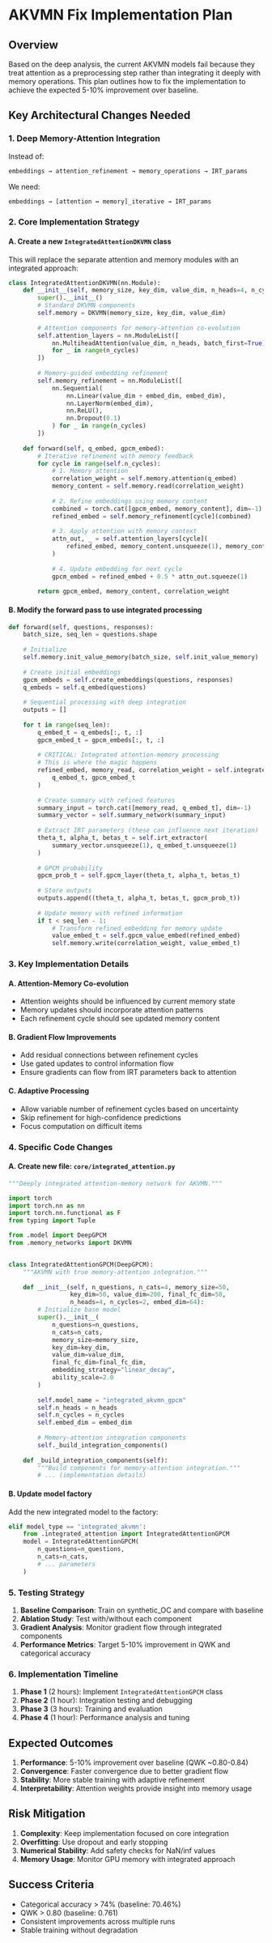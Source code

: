 # AKVMN Fix Implementation Plan

## Overview
Based on the deep analysis, the current AKVMN models fail because they treat attention as a preprocessing step rather than integrating it deeply with memory operations. This plan outlines how to fix the implementation to achieve the expected 5-10% improvement over baseline.

## Key Architectural Changes Needed

### 1. Deep Memory-Attention Integration
Instead of:
```python
embeddings → attention_refinement → memory_operations → IRT_params
```

We need:
```python
embeddings → [attention ↔ memory]_iterative → IRT_params
```

### 2. Core Implementation Strategy

#### A. Create a new `IntegratedAttentionDKVMN` class
This will replace the separate attention and memory modules with an integrated approach:

```python
class IntegratedAttentionDKVMN(nn.Module):
    def __init__(self, memory_size, key_dim, value_dim, n_heads=4, n_cycles=2):
        super().__init__()
        # Standard DKVMN components
        self.memory = DKVMN(memory_size, key_dim, value_dim)
        
        # Attention components for memory-attention co-evolution
        self.attention_layers = nn.ModuleList([
            nn.MultiheadAttention(value_dim, n_heads, batch_first=True)
            for _ in range(n_cycles)
        ])
        
        # Memory-guided embedding refinement
        self.memory_refinement = nn.ModuleList([
            nn.Sequential(
                nn.Linear(value_dim + embed_dim, embed_dim),
                nn.LayerNorm(embed_dim),
                nn.ReLU(),
                nn.Dropout(0.1)
            ) for _ in range(n_cycles)
        ])
        
    def forward(self, q_embed, gpcm_embed):
        # Iterative refinement with memory feedback
        for cycle in range(self.n_cycles):
            # 1. Memory attention
            correlation_weight = self.memory.attention(q_embed)
            memory_content = self.memory.read(correlation_weight)
            
            # 2. Refine embeddings using memory content
            combined = torch.cat([gpcm_embed, memory_content], dim=-1)
            refined_embed = self.memory_refinement[cycle](combined)
            
            # 3. Apply attention with memory context
            attn_out, _ = self.attention_layers[cycle](
                refined_embed, memory_content.unsqueeze(1), memory_content.unsqueeze(1)
            )
            
            # 4. Update embedding for next cycle
            gpcm_embed = refined_embed + 0.5 * attn_out.squeeze(1)
            
        return gpcm_embed, memory_content, correlation_weight
```

#### B. Modify the forward pass to use integrated processing

```python
def forward(self, questions, responses):
    batch_size, seq_len = questions.shape
    
    # Initialize
    self.memory.init_value_memory(batch_size, self.init_value_memory)
    
    # Create initial embeddings
    gpcm_embeds = self.create_embeddings(questions, responses)
    q_embeds = self.q_embed(questions)
    
    # Sequential processing with deep integration
    outputs = []
    
    for t in range(seq_len):
        q_embed_t = q_embeds[:, t, :]
        gpcm_embed_t = gpcm_embeds[:, t, :]
        
        # CRITICAL: Integrated attention-memory processing
        # This is where the magic happens
        refined_embed, memory_read, correlation_weight = self.integrated_memory_attention(
            q_embed_t, gpcm_embed_t
        )
        
        # Create summary with refined features
        summary_input = torch.cat([memory_read, q_embed_t], dim=-1)
        summary_vector = self.summary_network(summary_input)
        
        # Extract IRT parameters (these can influence next iteration)
        theta_t, alpha_t, betas_t = self.irt_extractor(
            summary_vector.unsqueeze(1), q_embed_t.unsqueeze(1)
        )
        
        # GPCM probability
        gpcm_prob_t = self.gpcm_layer(theta_t, alpha_t, betas_t)
        
        # Store outputs
        outputs.append((theta_t, alpha_t, betas_t, gpcm_prob_t))
        
        # Update memory with refined information
        if t < seq_len - 1:
            # Transform refined embedding for memory update
            value_embed_t = self.gpcm_value_embed(refined_embed)
            self.memory.write(correlation_weight, value_embed_t)
```

### 3. Key Implementation Details

#### A. Attention-Memory Co-evolution
- Attention weights should be influenced by current memory state
- Memory updates should incorporate attention patterns
- Each refinement cycle should see updated memory content

#### B. Gradient Flow Improvements
- Add residual connections between refinement cycles
- Use gated updates to control information flow
- Ensure gradients can flow from IRT parameters back to attention

#### C. Adaptive Processing
- Allow variable number of refinement cycles based on uncertainty
- Skip refinement for high-confidence predictions
- Focus computation on difficult items

### 4. Specific Code Changes

#### A. Create new file: `core/integrated_attention.py`
```python
"""Deeply integrated attention-memory network for AKVMN."""

import torch
import torch.nn as nn
import torch.nn.functional as F
from typing import Tuple

from .model import DeepGPCM
from .memory_networks import DKVMN


class IntegratedAttentionGPCM(DeepGPCM):
    """AKVMN with true memory-attention integration."""
    
    def __init__(self, n_questions, n_cats=4, memory_size=50, 
                 key_dim=50, value_dim=200, final_fc_dim=50,
                 n_heads=4, n_cycles=2, embed_dim=64):
        # Initialize base model
        super().__init__(
            n_questions=n_questions,
            n_cats=n_cats,
            memory_size=memory_size,
            key_dim=key_dim,
            value_dim=value_dim,
            final_fc_dim=final_fc_dim,
            embedding_strategy="linear_decay",
            ability_scale=2.0
        )
        
        self.model_name = "integrated_akvmn_gpcm"
        self.n_heads = n_heads
        self.n_cycles = n_cycles
        self.embed_dim = embed_dim
        
        # Memory-attention integration components
        self._build_integration_components()
        
    def _build_integration_components(self):
        """Build components for memory-attention integration."""
        # ... (implementation details)
```

#### B. Update model factory
Add the new integrated model to the factory:
```python
elif model_type == 'integrated_akvmn':
    from .integrated_attention import IntegratedAttentionGPCM
    model = IntegratedAttentionGPCM(
        n_questions=n_questions,
        n_cats=n_cats,
        # ... parameters
    )
```

### 5. Testing Strategy

1. **Baseline Comparison**: Train on synthetic_OC and compare with baseline
2. **Ablation Study**: Test with/without each component
3. **Gradient Analysis**: Monitor gradient flow through integrated components
4. **Performance Metrics**: Target 5-10% improvement in QWK and categorical accuracy

### 6. Implementation Timeline

1. **Phase 1** (2 hours): Implement `IntegratedAttentionGPCM` class
2. **Phase 2** (1 hour): Integration testing and debugging
3. **Phase 3** (3 hours): Training and evaluation
4. **Phase 4** (1 hour): Performance analysis and tuning

## Expected Outcomes

1. **Performance**: 5-10% improvement over baseline (QWK ~0.80-0.84)
2. **Convergence**: Faster convergence due to better gradient flow
3. **Stability**: More stable training with adaptive refinement
4. **Interpretability**: Attention weights provide insight into memory usage

## Risk Mitigation

1. **Complexity**: Keep implementation focused on core integration
2. **Overfitting**: Use dropout and early stopping
3. **Numerical Stability**: Add safety checks for NaN/inf values
4. **Memory Usage**: Monitor GPU memory with integrated approach

## Success Criteria

- Categorical accuracy > 74% (baseline: 70.46%)
- QWK > 0.80 (baseline: 0.761)
- Consistent improvements across multiple runs
- Stable training without degradation